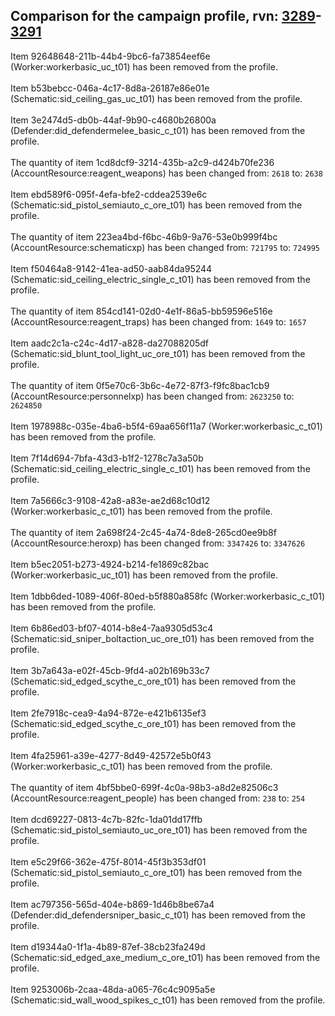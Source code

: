 ## Comparison for the campaign profile, rvn: [3289](https://github.com/PRO100KatYT/FortniteProfileRevisions/tree/main/profiles/campaign/3289%20campaign.json)-[3291](https://github.com/PRO100KatYT/FortniteProfileRevisions/tree/main/profiles/campaign/3291%20campaign.json)

Item 92648648-211b-44b4-9bc6-fa73854eef6e (Worker:workerbasic_uc_t01) has been removed from the profile.
<br><br>
Item b53bebcc-046a-4c17-8d8a-26187e86e01e (Schematic:sid_ceiling_gas_uc_t01) has been removed from the profile.
<br><br>
Item 3e2474d5-db0b-44af-9b90-c4680b26800a (Defender:did_defendermelee_basic_c_t01) has been removed from the profile.
<br><br>
The quantity of item 1cd8dcf9-3214-435b-a2c9-d424b70fe236 (AccountResource:reagent_weapons) has been changed from: `2618` to: `2638`
<br><br>
Item ebd589f6-095f-4efa-bfe2-cddea2539e6c (Schematic:sid_pistol_semiauto_c_ore_t01) has been removed from the profile.
<br><br>
The quantity of item 223ea4bd-f6bc-46b9-9a76-53e0b999f4bc (AccountResource:schematicxp) has been changed from: `721795` to: `724995`
<br><br>
Item f50464a8-9142-41ea-ad50-aab84da95244 (Schematic:sid_ceiling_electric_single_c_t01) has been removed from the profile.
<br><br>
The quantity of item 854cd141-02d0-4e1f-86a5-bb59596e516e (AccountResource:reagent_traps) has been changed from: `1649` to: `1657`
<br><br>
Item aadc2c1a-c24c-4d17-a828-da27088205df (Schematic:sid_blunt_tool_light_uc_ore_t01) has been removed from the profile.
<br><br>
The quantity of item 0f5e70c6-3b6c-4e72-87f3-f9fc8bac1cb9 (AccountResource:personnelxp) has been changed from: `2623250` to: `2624850`
<br><br>
Item 1978988c-035e-4ba6-b5f4-69aa656f11a7 (Worker:workerbasic_c_t01) has been removed from the profile.
<br><br>
Item 7f14d694-7bfa-43d3-b1f2-1278c7a3a50b (Schematic:sid_ceiling_electric_single_c_t01) has been removed from the profile.
<br><br>
Item 7a5666c3-9108-42a8-a83e-ae2d68c10d12 (Worker:workerbasic_c_t01) has been removed from the profile.
<br><br>
The quantity of item 2a698f24-2c45-4a74-8de8-265cd0ee9b8f (AccountResource:heroxp) has been changed from: `3347426` to: `3347626`
<br><br>
Item b5ec2051-b273-4924-b214-fe1869c82bac (Worker:workerbasic_uc_t01) has been removed from the profile.
<br><br>
Item 1dbb6ded-1089-406f-80ed-b5f880a858fc (Worker:workerbasic_c_t01) has been removed from the profile.
<br><br>
Item 6b86ed03-bf07-4014-b8e4-7aa9305d53c4 (Schematic:sid_sniper_boltaction_uc_ore_t01) has been removed from the profile.
<br><br>
Item 3b7a643a-e02f-45cb-9fd4-a02b169b33c7 (Schematic:sid_edged_scythe_c_ore_t01) has been removed from the profile.
<br><br>
Item 2fe7918c-cea9-4a94-872e-e421b6135ef3 (Schematic:sid_edged_scythe_c_ore_t01) has been removed from the profile.
<br><br>
Item 4fa25961-a39e-4277-8d49-42572e5b0f43 (Worker:workerbasic_c_t01) has been removed from the profile.
<br><br>
The quantity of item 4bf5bbe0-699f-4c0a-98b3-a8d2e82506c3 (AccountResource:reagent_people) has been changed from: `238` to: `254`
<br><br>
Item dcd69227-0813-4c7b-82fc-1da01dd17ffb (Schematic:sid_pistol_semiauto_uc_ore_t01) has been removed from the profile.
<br><br>
Item e5c29f66-362e-475f-8014-45f3b353df01 (Schematic:sid_pistol_semiauto_c_ore_t01) has been removed from the profile.
<br><br>
Item ac797356-565d-404e-b869-1d46b8be67a4 (Defender:did_defendersniper_basic_c_t01) has been removed from the profile.
<br><br>
Item d19344a0-1f1a-4b89-87ef-38cb23fa249d (Schematic:sid_edged_axe_medium_c_ore_t01) has been removed from the profile.
<br><br>
Item 9253006b-2caa-48da-a065-76c4c9095a5e (Schematic:sid_wall_wood_spikes_c_t01) has been removed from the profile.
<br><br>

